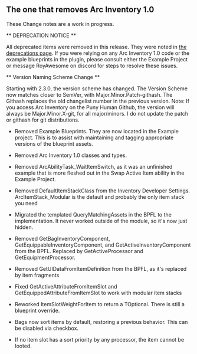 ## The one that removes Arc Inventory 1.0

These Change notes are a work in progress.  

** DEPRECATION NOTICE **

All deprecated items were removed in this release.  They were noted in [the deprecations page](../deprecations.md).  If you were relying on any Arc Inventory 1.0 code or the example blueprints in the plugin, please consult either the Example Project or message RoyAwesome on discord for steps to resolve these issues.

** Version Naming Scheme Change **

Starting with 2.3.0, the version scheme has changed.  The Version Scheme now matches closer to SemVer, with Major.Minor.Patch-githash.  The Githash replaces the old changelist number in the previous version.  Note: If you access Arc Inventory on the Puny Human Github, the version will always be Major.Minor.X-git, for all major/minors.  I do not update the patch or githash for git distributions.  



* Removed Example Blueprints.  They are now located in the Example project.  This is to assist with maintaining and tagging appropriate versions of the blueprint assets.  
* Removed Arc Inventory 1.0 classes and types.  
* Removed ArcAbilityTask_WaitItemSwitch, as it was an unfinished example that is more fleshed out in the Swap Active Item ability in the Example Project.  
* Removed DefaultItemStackClass from the Inventory Developer Settings.  ArcItemStack_Modular is the default and probably the only item stack you need
* Migrated the templated QueryMatchingAssets in the BPFL to the implementation.  It never worked outside of the module, so it's now just hidden.
* Removed GetBagInventoryComponent, GetEquippableInventoryComponent, and GetActiveInventoryComponent from the BPFL.  Replaced by GetActiveProcessor and GetEquipmentProcessor.
* Removed GetUIDataFromItemDefinition from the BPFL, as it's replaced by item fragments
* Fixed GetActiveAttributeFromItemSlot and GetEquippedAttributeFromItemSlot to work with modular item stacks

* Reworked ItemSlotWeightForItem to return a TOptional.  There is still a blueprint override.  
* Bags now sort items by default, restoring a previous behavior.  This can be disabled via checkbox.
* If no item slot has a sort priority by any processor, the item cannot be looted.